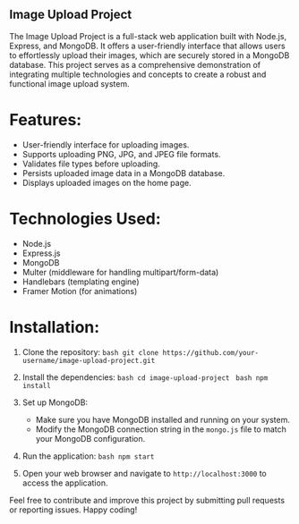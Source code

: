 ## Image Upload Project

The Image Upload Project is a full-stack web application built with Node.js, Express, and MongoDB. It offers a user-friendly interface that allows users to effortlessly upload their images, which are securely stored in a MongoDB database. This project serves as a comprehensive demonstration of integrating multiple technologies and concepts to create a robust and functional image upload system.

# Features:
- User-friendly interface for uploading images.
- Supports uploading PNG, JPG, and JPEG file formats.
- Validates file types before uploading.
- Persists uploaded image data in a MongoDB database.
- Displays uploaded images on the home page.

# Technologies Used:
- Node.js
- Express.js
- MongoDB
- Multer (middleware for handling multipart/form-data)
- Handlebars (templating engine)
- Framer Motion (for animations)

# Installation:
1. Clone the repository:
     ```bash git clone https://github.com/your-username/image-upload-project.git ```

3. Install the dependencies:
  ```bash cd image-upload-project ```
  ```bash npm install ```

5. Set up MongoDB:
   - Make sure you have MongoDB installed and running on your system.
   - Modify the MongoDB connection string in the `mongo.js` file to match your MongoDB configuration.

6. Run the application:
   ```bash npm start ```

7. Open your web browser and navigate to `http://localhost:3000` to access the application.

Feel free to contribute and improve this project by submitting pull requests or reporting issues. Happy coding!
